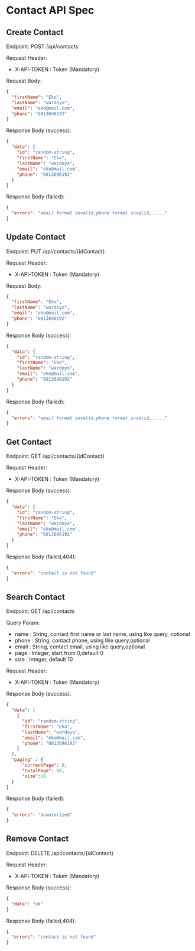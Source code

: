 # Contact API Spec

## Create Contact

Endpoint: POST /api/contacts

Request Header:
- X-API-TOKEN : Token (Mandatory)

Request Body:

```json
{
  "firstName": "Eko",
  "lastName": "wardoyo",
  "email": "eko@mail.com",
  "phone": "0813696192"
}
```
Response Body (success):

```json
{
  "data": {
    "id": "random-string",
    "firstName": "Eko",
    "lastName": "wardoyo",
    "email": "eko@mail.com",
    "phone": "0813696192"
  }
}
```

Response Body (failed):

```json
{
  "errors": "email format invalid,phone format invalid,....."
}
```
## Update Contact
Endpoint: PUT /api/contacts/{idContact}

Request Header:
- X-API-TOKEN : Token (Mandatory)

Request Body:

```json
{
  "firstName": "Eko",
  "lastName": "wardoyo",
  "email": "eko@mail.com",
  "phone": "0813696192"
}
```
Response Body (success):

```json
{
  "data": {
    "id": "random-string",
    "firstName": "Eko",
    "lastName": "wardoyo",
    "email": "eko@mail.com",
    "phone": "0813696192"
  }
}
```

Response Body (failed):

```json
{
  "errors": "email format invalid,phone format invalid,....."
}
```
## Get Contact
Endpoint: GET /api/contacts/{idContact}

Request Header:
- X-API-TOKEN : Token (Mandatory)

Response Body (success):

```json
{
  "data": {
    "id": "random-string",
    "firstName": "Eko",
    "lastName": "wardoyo",
    "email": "eko@mail.com",
    "phone": "0813696192"
  }
}
```

Response Body (failed,404):

```json
{
  "errors": "contact is not found"
}
```
## Search Contact
Endpoint: GET /api/contacts

Query Param:

- name : String, contact first name or last name, using like query, optional
- phone : String, contact phone, using like query,optional
- email : String, contact email, using like query,optional
- page : Integer, start from 0,default 0
- size : Integer, default 10

Request Header:
- X-API-TOKEN : Token (Mandatory)

Response Body (success):

```json
{
  "data": [
    {
      "id": "random-string",
      "firstName": "Eko",
      "lastName": "wardoyo",
      "email": "eko@mail.com",
      "phone": "0813696192"
    }
  ],
  "paging" : {
      "currentPage": 0,
      "totalPage": 10,
      "size":10
  }
}
```

Response Body (failed):

```json
{
  "errors": "Unautorized"
}
```
## Remove Contact
Endpoint: DELETE /api/contacts/{idContact}

Request Header:
- X-API-TOKEN : Token (Mandatory)

Response Body (success):

```json
{
  "data": "ok"
}
```

Response Body (failed,404):

```json
{
  "errors": "contact is not found"
}
```